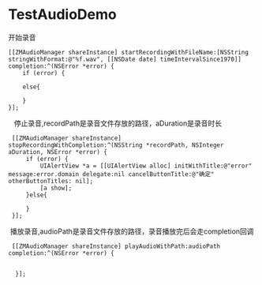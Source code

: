 # TestAudioDemo

开始录音

```
[[ZMAudioManager shareInstance] startRecordingWithFileName:[NSString stringWithFormat:@"%f.wav", [[NSDate date] timeIntervalSince1970]] completion:^(NSError *error) {
    if (error) {

    else{

    }
}];
```
 
 停止录音,recordPath是录音文件存放的路径，aDuration是录音时长
```
 [[ZMAudioManager shareInstance] stopRecordingWithCompletion:^(NSString *recordPath, NSInteger aDuration, NSError *error) {
     if (error) {
         UIAlertView *a = [[UIAlertView alloc] initWithTitle:@"error" message:error.domain delegate:nil cancelButtonTitle:@"确定" otherButtonTitles: nil];
         [a show];
     }else{
 
     }
 }];
```
 播放录音,audioPath是录音文件存放的路径，录音播放完后会走completion回调
```
 [[ZMAudioManager shareInstance] playAudioWithPath:audioPath completion:^(NSError *error) {
 
 
  }];
```


